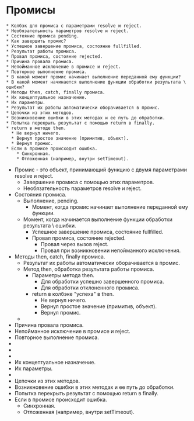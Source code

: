# Промисы

```
* Колбэк для промиса с параметрами resolve и reject.
* Необязательность параметров resolve и reject.
* Состояние промиса pending.
* Как завершить промис?
* Успешное завершение промиса, состояние fullfilled.
* Результат работы промиса.
* Провал промиса, состояние rejected.
* Причина провала промиса.
* Непойманное исключение в промисе и reject.
* Повторное выполнение промиса.
* В какой момент промис начинает выполнение переданной ему функции?
* В какой момент начинается выполнение функции обработки результата \ ошибки?
* Методы then, catch, finally промиса.
* Их концептуальное назначение.
* Их параметры.
* Результат их работы автоматически оборачивается в промис.
* Цепочки из этих методов.
* Возникновение ошибки в этих методах и ее путь до обработки.
* Попытка перекрыть результат с помощью return в finally.
* return в методе then.
  * Не вернул ничего.
  * Вернул простое значение (примитив, объект).
  * Вернул промис.
* Если в промисе происходит ошибка.
	* Синхронная.
	* Отложенная (например, внутри setTimeout).
```



















* Промис - это объект, принимающий функцию с двумя параметрами resolve и reject.
  * Завершение промиса с помощью этих параметров.
  * Необязательность параметров resolve и reject.
* Состояния промиса.
  * Выполнение, pending.
    * Момент, когда промис начинает выполнение переданной ему функции.
  * Момент, когда начинается выполнение функции обработки результата \ ошибки.
    * Успешное завершение промиса, состояние fullfilled.
    * Провал промиса, состояние rejected.
      * Провал через вызов reject.
      * Провал при возникновении непойманного исключения.
* Методы then, catch, finally промиса.
  * Результат их работы автоматически оборачивается в промис.
  * Метод then, обработка результата работы промиса.
    * Параметры метода then.
      * Для обработки успешно завершенного промиса.
      * Для обработки отклоненного промиса.
    * return в колбэке "успеха" в then.
      * Не вернул ничего.
      * Вернул простое значение (примитив, объект).
      * Вернул промис.
  * 
* Причина провала промиса.
* Непойманное исключение в промисе и reject.
* Повторное выполнение промиса.
* 
* 
* 
* Их концептуальное назначение.
* Их параметры.
* 
* Цепочки из этих методов.
* Возникновение ошибки в этих методах и ее путь до обработки.
* Попытка перекрыть результат с помощью return в finally.
* Если в промисе происходит ошибка.
  * Синхронная.
  * Отложенная (например, внутри setTimeout).
